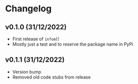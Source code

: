 # Changelog

<!--next-version-placeholder-->

## v0.1.0 (31/12/2022)

- First release of `infoml`!
- Mostly just a test and to reserve the package name in PyPi

## v0.1.1 (31/12/2022)

- Version bump
- Removed old code stubs from release
